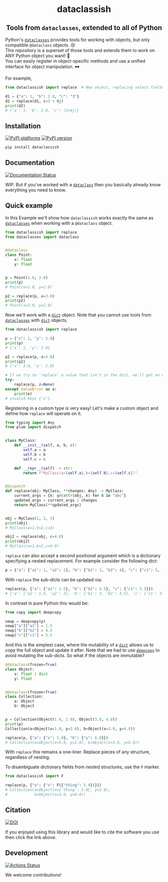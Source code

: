 <h1 align='center'> dataclassish </h1>
<h2 align="center">Tools from <code>dataclasses</code>, extended to all of Python</h2>

Python's [`dataclasses`][dataclasses-link] provides tools for working with
objects, but only compatible `@dataclass` objects. 😢 </br> This repository is a
superset of those tools and extends them to work on ANY Python object you want!
🎉 </br> You can easily register in object-specific methods and use a unified
interface for object manipulation. 🕶️

For example,

```python
from dataclassish import replace  # New object, replacing select fields

d1 = {"a": 1, "b": 2.0, "c": "3"}
d2 = replace(d1, c=3 + 0j)
print(d2)
# {'a': 1, 'b': 2.0, 'c': (3+0j)}
```

## Installation

[![PyPI platforms][pypi-platforms]][pypi-link]
[![PyPI version][pypi-version]][pypi-link]

<!-- [![Conda-Forge][conda-badge]][conda-link] -->

```bash
pip install dataclassish
```

## Documentation

[![Documentation Status][rtd-badge]][rtd-link]

WIP. But if you've worked with a
[`dataclass`](https://docs.python.org/3/library/dataclasses.html) then you
basically already know everything you need to know.

## Quick example

In this Example we'll show how `dataclassish` works exactly the same as
[`dataclasses`][dataclasses-link] when working with a `@dataclass` object.

```python
from dataclassish import replace
from dataclasses import dataclass


@dataclass
class Point:
    x: float
    y: float


p = Point(1.0, 2.0)
print(p)
# Point(x=1.0, y=2.0)

p2 = replace(p, x=3.0)
print(p2)
# Point(x=3.0, y=2.0)
```

Now we'll work with a [`dict`][dict-link] object. Note that you cannot use tools
from [`dataclasses`][dataclasses-link] with [`dict`][dict-link] objects.

```python
from dataclassish import replace

p = {"x": 1, "y": 2.0}
print(p)
# {'x': 1, 'y': 2.0}

p2 = replace(p, x=3.0)
print(p2)
# {'x': 3.0, 'y': 2.0}

# If we try to `replace` a value that isn't in the dict, we'll get an error
try:
    replace(p, z=None)
except ValueError as e:
    print(e)
# invalid keys {'z'}.
```

Registering in a custom type is very easy! Let's make a custom object and define
how `replace` will operate on it.

```python
from typing import Any
from plum import dispatch


class MyClass:
    def __init__(self, a, b, c):
        self.a = a
        self.b = b
        self.c = c

    def __repr__(self) -> str:
        return f"MyClass(a={self.a},b={self.b},c={self.c})"


@dispatch
def replace(obj: MyClass, **changes: Any) -> MyClass:
    current_args = {k: getattr(obj, k) for k in "abc"}
    updated_args = current_args | changes
    return MyClass(**updated_args)


obj = MyClass(1, 2, 3)
print(obj)
# MyClass(a=1,b=2,c=3)

obj2 = replace(obj, c=4.0)
print(obj2)
# MyClass(a=1,b=2,c=4.0)
```

`replace` can also accept a second positional argument which is a dictionary
specifying a nested replacement. For example consider the following dict:

```python
p = {"a": {"a1": 1, "a2": 2}, "b": {"b1": 3, "b2": 4}, "c": {"c1": 5, "c2": 6}}
```

With `replace` the sub-dicts can be updated via:

```python
replace(p, {"a": {"a1": 1.5}, "b": {"b2": 4.5}, "c": {"c1": 5.5}})
# {'a': {'a1': 1.5, 'a2': 2}, 'b': {'b1': 3, 'b2': 4.5}, 'c': {'c1': 5.5, 'c2': 6}}
```

In contrast in pure Python this would be:

```python
from copy import deepcopy

newp = deepcopy(p)
newp["a"]["a1"] = 1.5
newp["b"]["b2"] = 4.5
newp["c"]["c1"] = 5.5
```

And this is the simplest case, where the mutability of a [`dict`][dict-link]
allows us to copy the full object and update it after. Note that we had to use
[`deepcopy`](https://docs.python.org/3/library/copy.html#copy.deepcopy) to avoid
mutating the sub-dicts. So what if the objects are immutable?

```python
@dataclass(frozen=True)
class Object:
    x: float | dict
    y: float


@dataclass(frozen=True)
class Collection:
    a: Object
    b: Object


p = Collection(Object(1.0, 2.0), Object(3.0, 4.0))
print(p)
Collection(a=Object(x=1.0, y=2.0), b=Object(x=3.0, y=4.0))

replace(p, {"a": {"x": 5.0}, "b": {"y": 6.0}})
# Collection(a=Object(x=5.0, y=2.0), b=Object(x=3.0, y=6.0))
```

With `replace` this remains a one-liner. Replace pieces of any structure,
regardless of nesting.

To disambiguate dictionary fields from nested structures, use the `F` marker.

```python
from dataclassish import F

replace(p, {"a": {"x": F({"thing": 5.0})}})
# Collection(a=Object(x={'thing': 5.0}, y=2.0),
#            b=Object(x=3.0, y=4.0))
```

## Citation

[![DOI][zenodo-badge]][zenodo-link]

If you enjoyed using this library and would like to cite the software you use
then click the link above.

## Development

[![Actions Status][actions-badge]][actions-link]

We welcome contributions!

<!-- prettier-ignore-start -->
[actions-badge]:            https://github.com/GalacticDynamics/dataclassish/workflows/CI/badge.svg
[actions-link]:             https://github.com/GalacticDynamics/dataclassish/actions
[conda-badge]:              https://img.shields.io/conda/vn/conda-forge/dataclassish
[conda-link]:               https://github.com/conda-forge/dataclassish-feedstock
[pypi-link]:                https://pypi.org/project/dataclassish/
[pypi-platforms]:           https://img.shields.io/pypi/pyversions/dataclassish
[pypi-version]:             https://img.shields.io/pypi/v/dataclassish
[rtd-badge]:                https://readthedocs.org/projects/dataclassish/badge/?version=latest
[rtd-link]:                 https://dataclassish.readthedocs.io/en/latest/?badge=latest
[zenodo-badge]:             https://zenodo.org/badge/829828449.svg
[zenodo-link]:              https://zenodo.org/doi/10.5281/zenodo.13357978


[dataclasses-link]: https://docs.python.org/3/library/dataclasses.html
[dict-link]: https://docs.python.org/3.8/library/stdtypes.html#dict

<!-- prettier-ignore-end -->
